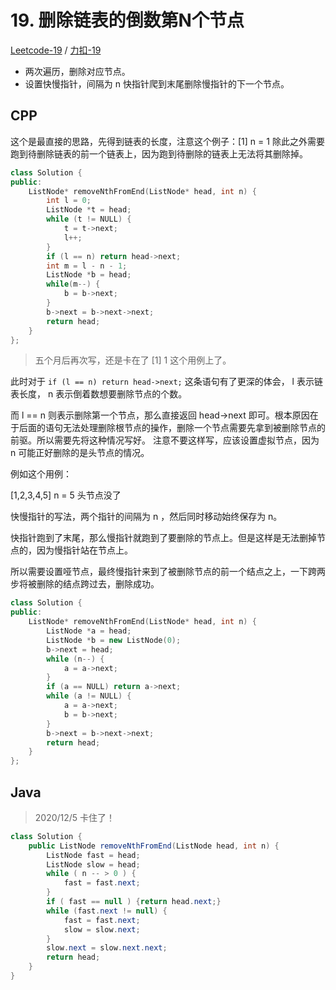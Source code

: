 # 19. 删除链表的倒数第N个节点

[Leetcode-19](https://leetcode.com/problems/remove-nth-node-from-end-of-list/) / [力扣-19](https://leetcode-cn.com/problems/remove-nth-node-from-end-of-list/)
 
- 两次遍历，删除对应节点。
- 设置快慢指针，间隔为 n 快指针爬到末尾删除慢指针的下一个节点。

## CPP


这个是最直接的思路，先得到链表的长度，注意这个例子：[1] n = 1  除此之外需要跑到待删除链表的前一个链表上，因为跑到待删除的链表上无法将其删除掉。

```cpp
class Solution {
public:
    ListNode* removeNthFromEnd(ListNode* head, int n) {
        int l = 0;
        ListNode *t = head;
        while (t != NULL) {
            t = t->next;
            l++;
        }
        if (l == n) return head->next;
        int m = l - n - 1; 
        ListNode *b = head;
        while(m--) {
            b = b->next;
        }
        b->next = b->next->next;
        return head;
    }
};
```

> 五个月后再次写，还是卡在了 [1] 1 这个用例上了。

此时对于 `if (l == n) return head->next;` 这条语句有了更深的体会， l 表示链表长度， n 表示倒着数想要删除节点的个数。

而 l == n 则表示删除第一个节点，那么直接返回 head->next 即可。根本原因在于后面的语句无法处理删除根节点的操作，删除一个节点需要先拿到被删除节点的前驱。所以需要先将这种情况写好。
注意不要这样写，应该设置虚拟节点，因为 n 可能正好删除的是头节点的情况。

例如这个用例：

[1,2,3,4,5] n = 5 头节点没了

快慢指针的写法，两个指针的间隔为 n ，然后同时移动始终保存为 n。

快指针跑到了末尾，那么慢指针就跑到了要删除的节点上。但是这样是无法删掉节点的，因为慢指针站在节点上。

所以需要设置哑节点，最终慢指针来到了被删除节点的前一个结点之上，一下跨两步将被删除的结点跨过去，删除成功。

```cpp
class Solution {
public:
    ListNode* removeNthFromEnd(ListNode* head, int n) {
        ListNode *a = head;
        ListNode *b = new ListNode(0);
        b->next = head;
        while (n--) {
            a = a->next;
        }
        if (a == NULL) return a->next;
        while (a != NULL) {
            a = a->next;
            b = b->next;
        }
        b->next = b->next->next;
        return head;
    }
};
```
## Java

> 2020/12/5 卡住了！
```java
class Solution {
    public ListNode removeNthFromEnd(ListNode head, int n) {
        ListNode fast = head;
        ListNode slow = head;
        while ( n -- > 0 ) {
            fast = fast.next;
        }
        if ( fast == null ) {return head.next;}
        while (fast.next != null) {
            fast = fast.next;
            slow = slow.next;
        }
        slow.next = slow.next.next;
        return head;
    }
}
```

